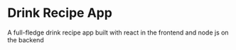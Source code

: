 # Drink Recipe App
A full-fledge drink recipe app built with react in the frontend and node js on the backend

